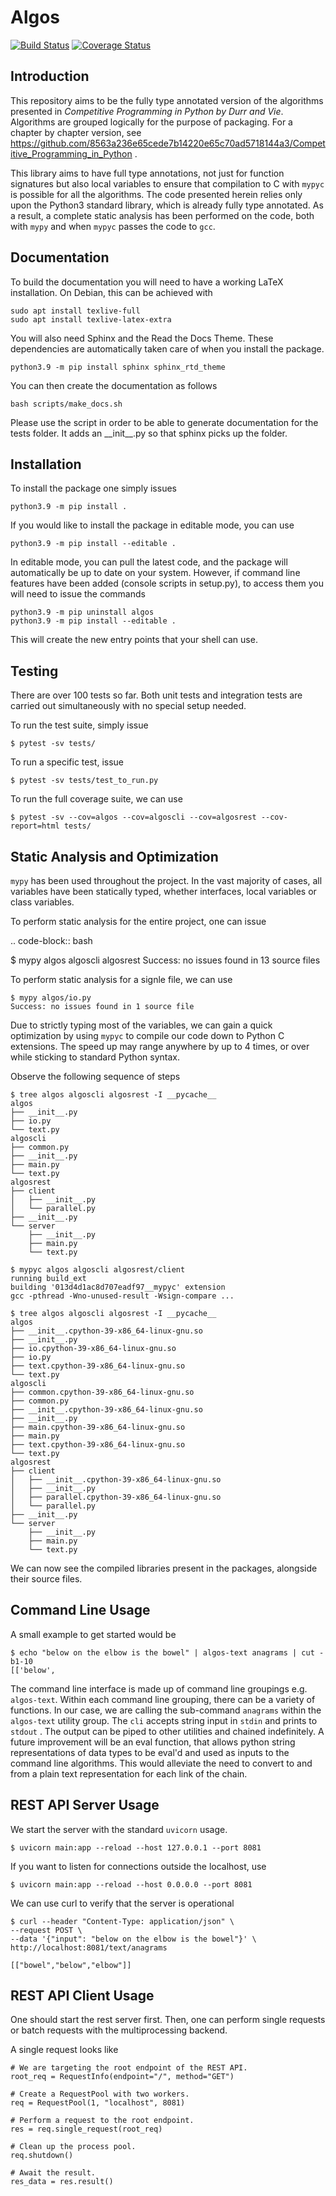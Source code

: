 Algos
=====

[![Build Status](https://travis-ci.com/8563a236e65cede7b14220e65c70ad5718144a3/algos.svg?branch=master)](https://travis-ci.com/8563a236e65cede7b14220e65c70ad5718144a3/algos)
[![Coverage Status](https://coveralls.io/repos/github/8563a236e65cede7b14220e65c70ad5718144a3/algos/badge.svg)](https://coveralls.io/github/8563a236e65cede7b14220e65c70ad5718144a3/algos)

Introduction
------------

This repository aims to be the fully type annotated version of the algorithms presented in 
*Competitive Programming in Python by Durr and Vie*. Algorithms are grouped logically for the purpose of packaging.
For a chapter by chapter version, see 
https://github.com/8563a236e65cede7b14220e65c70ad5718144a3/Competitive_Programming_in_Python .

This library aims to have full type annotations, not just for function signatures but also local variables to ensure
that compilation to C with `mypyc` is possible for all the algorithms. The code presented herein relies only upon the
Python3 standard library, which is already fully type annotated. As a result, a complete static analysis has been 
performed on the code, both with `mypy` and when `mypyc` passes the code to `gcc`.

Documentation
-------------

To build the documentation you will need to have a working LaTeX installation. On Debian, this can be
achieved with

    sudo apt install texlive-full
    sudo apt install texlive-latex-extra

You will also need Sphinx and the Read the Docs Theme. These dependencies are automatically taken care of when you 
install the package.

    python3.9 -m pip install sphinx sphinx_rtd_theme

You can then create the documentation as follows

    bash scripts/make_docs.sh

Please use the script in order to be able to generate documentation for the tests folder. It adds an \_\_init\_\_.py
so that sphinx picks up the folder.

Installation
------------

To install the package one simply issues

    python3.9 -m pip install .

If you would like to install the package in editable mode, you can use

    python3.9 -m pip install --editable .

In editable mode, you can pull the latest code, and the package will automatically be up to date on your system. 
However, if command line features have been added (console scripts in setup.py), to access them you will need to issue
the commands

    python3.9 -m pip uninstall algos
    python3.9 -m pip install --editable .

This will create the new entry points that your shell can use.

Testing
-------

There are over 100 tests so far. Both unit tests and integration tests are carried out simultaneously with
no special setup needed.

To run the test suite, simply issue

    $ pytest -sv tests/

To run a specific test, issue

    $ pytest -sv tests/test_to_run.py

To run the full coverage suite, we can use

    $ pytest -sv --cov=algos --cov=algoscli --cov=algosrest --cov-report=html tests/

Static Analysis and Optimization
--------------------------------

``mypy`` has been used throughout the project. In the vast majority of cases, all variables have been statically
typed, whether interfaces, local variables or class variables.

To perform static analysis for the entire project, one can issue

.. code-block:: bash

   $ mypy algos algoscli algosrest
   Success: no issues found in 13 source files

To perform static analysis for a signle file, we can use

    $ mypy algos/io.py
    Success: no issues found in 1 source file

Due to strictly typing most of the variables, we can gain a quick optimization by using `mypyc` to compile our
code down to Python C extensions. The speed up may range anywhere by up to 4 times, or over while sticking to
standard Python syntax.

Observe the following sequence of steps

    $ tree algos algoscli algosrest -I __pycache__
    algos
    ├── __init__.py
    ├── io.py
    └── text.py
    algoscli
    ├── common.py
    ├── __init__.py
    ├── main.py
    └── text.py
    algosrest
    ├── client
    │   ├── __init__.py
    │   └── parallel.py
    ├── __init__.py
    └── server
        ├── __init__.py
        ├── main.py
        └── text.py
    
    $ mypyc algos algoscli algosrest/client
    running build_ext
    building '013d4d1ac8d707eadf97__mypyc' extension
    gcc -pthread -Wno-unused-result -Wsign-compare ...
    
    $ tree algos algoscli algosrest -I __pycache__
    algos
    ├── __init__.cpython-39-x86_64-linux-gnu.so
    ├── __init__.py
    ├── io.cpython-39-x86_64-linux-gnu.so
    ├── io.py
    ├── text.cpython-39-x86_64-linux-gnu.so
    └── text.py
    algoscli
    ├── common.cpython-39-x86_64-linux-gnu.so
    ├── common.py
    ├── __init__.cpython-39-x86_64-linux-gnu.so
    ├── __init__.py
    ├── main.cpython-39-x86_64-linux-gnu.so
    ├── main.py
    ├── text.cpython-39-x86_64-linux-gnu.so
    └── text.py
    algosrest
    ├── client
    │   ├── __init__.cpython-39-x86_64-linux-gnu.so
    │   ├── __init__.py
    │   ├── parallel.cpython-39-x86_64-linux-gnu.so
    │   └── parallel.py
    ├── __init__.py
    └── server
        ├── __init__.py
        ├── main.py
        └── text.py

We can now see the compiled libraries present in the packages, alongside their source files.

Command Line Usage
------------------

A small example to get started would be

    $ echo "below on the elbow is the bowel" | algos-text anagrams | cut -b1-10
    [['below',

The command line interface is made up of command line groupings e.g. ``algos-text``. Within each command line grouping,
there can be a variety of functions. In our case, we are calling the sub-command ``anagrams`` within the ``algos-text``
utility group. The `cli` accepts string input in ``stdin`` and prints to ``stdout`` . The output can be piped
to other utilities and chained indefinitely. A future improvement will be an eval function, that allows python string
representations of data types to be eval'd and used as inputs to the command line algorithms. This would alleviate the
need to convert to and from a plain text representation for each link of the chain.

REST API Server Usage
---------------------

We start the server with the standard ``uvicorn`` usage.

    $ uvicorn main:app --reload --host 127.0.0.1 --port 8081

If you want to listen for connections outside the localhost, use

    $ uvicorn main:app --reload --host 0.0.0.0 --port 8081

We can use curl to verify that the server is operational

    $ curl --header "Content-Type: application/json" \
    --request POST \
    --data '{"input": "below on the elbow is the bowel"}' \
    http://localhost:8081/text/anagrams
    
    [["bowel","below","elbow"]]

REST API Client Usage
---------------------

One should start the rest server first. Then, one can perform single requests or batch requests with the multiprocessing
backend.

A single request looks like

    # We are targeting the root endpoint of the REST API.
    root_req = RequestInfo(endpoint="/", method="GET")

    # Create a RequestPool with two workers.
    req = RequestPool(1, "localhost", 8081)

    # Perform a request to the root endpoint.
    res = req.single_request(root_req)

    # Clean up the process pool.
    req.shutdown()

    # Await the result.
    res_data = res.result()
